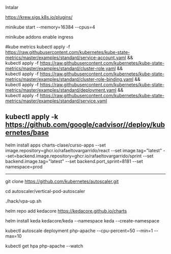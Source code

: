 Intalar

https://krew.sigs.k8s.io/plugins/

minikube start --memory=16384 --cpus=4

minikube addons enable ingress

#kube metrics
kubectl apply -f https://raw.githubusercontent.com/kubernetes/kube-state-metrics/master/examples/standard/service-account.yaml && \
  kubectl apply -f https://raw.githubusercontent.com/kubernetes/kube-state-metrics/master/examples/standard/cluster-role.yaml && \
  kubectl apply -f https://raw.githubusercontent.com/kubernetes/kube-state-metrics/master/examples/standard/cluster-role-binding.yaml && \
  kubectl apply -f https://raw.githubusercontent.com/kubernetes/kube-state-metrics/master/examples/standard/deployment.yaml && \
  kubectl apply -f https://raw.githubusercontent.com/kubernetes/kube-state-metrics/master/examples/standard/service.yaml

kubectl apply -k https://github.com/google/cadvisor//deploy/kubernetes/base
----------------------
helm install  apps  charts-clase/curso-apps  --set image.repository=ghcr.io/rafaeltovargarrido/react --set image.tag="latest" --set=backend.image.repository=ghcr.io/rafaeltovargarrido/sprint --set backend.image.tag="latest" --set backend.port_sprint=8181 --set namespace=prod

----------------------------
git clone https://github.com/kubernetes/autoscaler.git

cd autoscaler/vertical-pod-autoscaler

./hack/vpa-up.sh

helm repo add kedacore https://kedacore.github.io/charts

helm install keda kedacore/keda --namespace keda --create-namespace

kubectl autoscale deployment php-apache --cpu-percent=50 --min=1 --max=10

kubectl get hpa php-apache --watch

